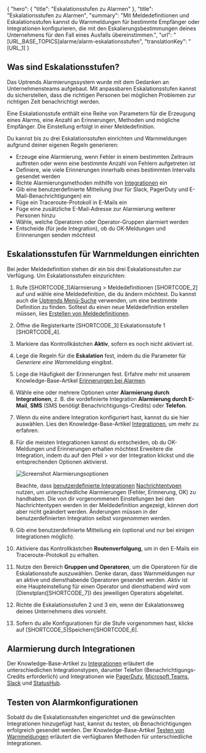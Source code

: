﻿{
  "hero": {
    "title": "Eskalationsstufen zu Alarmen"
  },
  "title": "Eskalationsstufen zu Alarmen",
  "summary": "Mit Meldedefinitionen und Eskalationsstufen kannst du Warnmeldungen für bestimmte Empfänger oder Integrationen konfigurieren, die mit den Eskalierungsbestimmungen deines Unternehmens für den Fall eines Ausfalls übereinstimmen.",
  "url": "[URL_BASE_TOPICS]alarme/alarm-eskalationsstufen",
  "translationKey": "[URL_1]
}

## Was sind Eskalationsstufen?

Das Uptrends Alarmierungssystem wurde mit dem Gedanken an Unternehmensteams aufgebaut. Mit anpassbaren Eskalationsstufen kannst du sicherstellen, dass die richtigen Personen bei möglichen Problemen zur richtigen Zeit benachrichtigt werden.

Eine Eskalationsstufe enthält eine Reihe von Parametern für die Erzeugung eines Alarms, eine Anzahl an Erinnerungen, Methoden und mögliche Empfänger. Die Einstellung erfolgt in einer Meldedefinition.

Du kannst bis zu drei Eskalationsstufen einrichten und Warnmeldungen aufgrund deiner eigenen Regeln generieren:

- Erzeuge eine Alarmierung, wenn Fehler in einem bestimmten Zeitraum auftreten oder wenn eine bestimmte Anzahl von Fehlern aufgetreten ist
- Definiere, wie viele Erinnerungen innerhalb eines bestimmten Intervalls gesendet werden
- Richte Alarmierungsmethoden mithilfe von [Integrationen]([LINK_URL_1]) ein
- Gib eine benutzerdefinierte Mitteilung (nur für Slack, PagerDuty und E-Mail-Benachrichtigungen) ein
- Füge ein Traceroute-Protokoll in E-Mails ein
- Füge eine zusätzliche E-Mail-Adresse zur Alarmierung weiterer Personen hinzu
- Wähle, welche Operatoren oder Operator-Gruppen alarmiert werden
- Entscheide (für jede Integration), ob du OK-Meldungen und Erinnerungen senden möchtest

## Eskalationsstufen für Warnmeldungen einrichten

Bei jeder Meldedefinition stehen dir ein bis drei Eskalationsstufen zur Verfügung. Um Eskalationsstufen einzurichten:

1. Rufe [SHORTCODE_1]Alarmierung > Meldedefinitionen [SHORTCODE_2] auf und wähle eine Meldedefinition, die du ändern möchtest. Du kannst auch die [Uptrends Menü-Suche]([LINK_URL_2]) verwenden, um eine bestimmte Definition zu finden. Solltest du einen neue Meldedefinition erstellen müssen, lies [Erstellen von Meldedefinitionen]([LINK_URL_3]).
2. Öffne die Registerkarte [SHORTCODE_3] Eskalationsstufe 1 [SHORTCODE_4].
3. Markiere das Kontrollkästchen **Aktiv**, sofern es noch nicht aktiviert ist.
4. Lege die Regeln für die **Eskalation** fest, indem du die Parameter für *Generiere eine Warnmeldung* eingibst.
5. Lege die Häufigkeit der Erinnerungen fest. Erfahre mehr mit unserem Knowledge-Base-Artikel [Erinnerungen bei Alarmen]([LINK_URL_4]).
6. Wähle eine oder mehrere Optionen unter **Alarmierung durch Integrationen**, z. B. die vordefinierte Integration **Alarmierung durch E-Mail**, **SMS** (SMS benötigt Benachrichtigungs-Credits) oder **Telefon**.
7. Wenn du eine andere Integration konfiguriert hast, kannst du sie hier auswählen. Lies den Knowledge-Base-Artikel [Integrationen]([LINK_URL_5]), um mehr zu erfahren.
8. Für die meisten Integrationen kannst du entscheiden, ob du OK-Meldungen und Erinnerungen erhalten möchtest Erweitere die Integration, indem du auf den Pfeil > vor der Integration klickst und die entsprechenden Optionen aktivierst.

   ![Screenshot Alarmierungsoptionen]([LINK_URL_6])

   Beachte, dass [benutzerdefinierte Integrationen]([LINK_URL_7]) [Nachrichtentypen]([LINK_URL_8]) nutzen, um unterschiedliche Alarmierungen (Fehler, Erinnerung, OK) zu handhaben. Die von dir vorgenommenen Einstellungen bei den Nachrichtentypen werden in der Meldedefinition angezeigt, können dort aber nicht geändert werden. Änderungen müssen in der benutzerdefinierten Integration selbst vorgenommen werden.
9. Gib eine benutzerdefinierte Mitteilung ein (optional und nur bei einigen Integrationen möglich).
10. Aktiviere das Kontrollkästchen **Routenverfolgung**, um in den E-Mails ein Traceroute-Protokoll zu erhalten.
11. Nutze den Bereich **Gruppen und Operatoren**, um die Operatoren für die Eskalationsstufe auszuwählen. Denke daran, dass Warnmeldungen nur an aktive und diensthabende Operatoren gesendet werden. *Aktiv* ist eine Haupteinstellung für einen Operator und diensthabend wird vom [Dienstplan([SHORTCODE_7]) des jeweiligen Operators abgeleitet.
12. Richte die Eskalationsstufen 2 und 3 ein, wenn der Eskalationsweg deines Unternehmens dies vorsieht.
13. Sofern du alle Konfigurationen für die Stufe vorgenommen hast, klicke auf [SHORTCODE_5]Speichern[SHORTCODE_6].

## Alarmierung durch Integrationen

Der Knowledge-Base-Artikel zu [Integrationen]([LINK_URL_9]) erläutert die unterschiedlichen Integrationstypen, darunter Telefon (Benachrichtigungs-Credits erforderlich) und Integrationen wie [PagerDuty]([LINK_URL_10]), [Microsoft Teams]([LINK_URL_11]), [Slack]([LINK_URL_12]) und [StatusHub]([LINK_URL_13]).

## Testen von Alarmkonfigurationen

Sobald du die Eskalationsstufen eingerichtet und die gewünschten Integrationen hinzugefügt hast, kannst du testen, ob Benachrichtigungen erfolgreich gesendet werden. Der Knowledge-Base-Artikel [Testen von Warnmeldungen]([LINK_URL_14]) erläutert die verfügbaren Methoden für unterschiedliche Integrationen.
